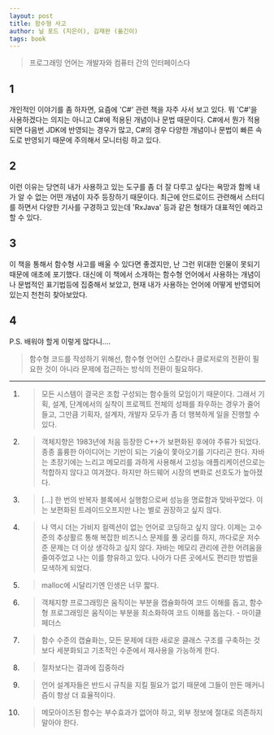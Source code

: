 ```yaml
---
layout: post
title: 함수형 사고
author: 닐 포드 (지은이), 김재완 (옮긴이)
tags: book
---
```


 > 프로그래밍 언어는 개발자와 컴퓨터 간의 인터페이스다

## 1
개인적인 이야기를 좀 하자면, 요즘에 'C#' 관련 책을 자주 사서 보고 있다. 뭐 'C#'을 사용하겠다는 의지는 아니고 C#에 적용된 개념이나 문법 때문이다. C#에서 뭔가 적용되면 다음번 JDK에 반영되는 경우가 많고, C#의 경우 다양한 개념이나 문법이 빠른 속도로 반영되기 때문에 주의해서 모니터링 하고 있다.

## 2
이런 이유는 당연히 내가 사용하고 있는 도구를 좀 더 잘 다루고 싶다는 욕망과 함께 내가 알 수 없는 어떤 개념이 자주 등장하기 때문이다. 최근에 안드로이드 관련해서 스터디를 하면서 다양한 기사를 구경하고 있는데 'RxJava' 등과 같은 형태가 대표적인 예라고 할 수 있다.

## 3
이 책을 통해서 함수형 사고를 배울 수 있다면 좋겠지만, 난 그런 위대한 인물이 못되기 때문에 애초에 포기했다. 대신에 이 책에서 소개하는 함수형 언어에서 사용하는 개념이나 문법적인 표기법등에 집중해서 보았고, 현재 내가 사용하는 언어에 어떻게 반영되어 있는지 천천히 찾아보았다.

## 4
P.S. 배워야 할게 이렇게 많다니....

> 함수형 코드를 작성하기 위해선, 함수형 언어인 스칼라나 클로저로의 전환이 필요한 것이 아니라 문제에 접근하는 방식의 전환이 필요하다.

----

1. > 모든 시스템이 결국은 조합 구성되는 함수들의 모임이기 때문이다. 그래서 기획, 설계, 단계에서의 실착이 프로젝트 전체의 성패를 좌우하는 경우가 줄어들고, 그만큼 기획자, 설계자, 개발자 모두가 좀 더 행복하게 일을 진행할 수 있다.

2. > 객체지향은 1983년에 처음 등장한 C++가 보편화된 후에야 주류가 되었다. 종종 훌륭한 아이디어는 기반이 되는 기술이 쫓아오기를 기다리곤 한다. 자바는 초장기에는 느리고 메모리를 과하게 사용해서 고성능 애플리케이션으로는 적합하지 않다고 여겨졌다. 하지만 하드웨어 시장의 변화로 선호도가 높아졌다.

3. > [...] 한 번의 반복자 블록에서 실행함으로써 성능을 명료함과 맞바꾸었다. 이는 보편화된 트레이드오프지만 나는 별로 권장하고 싶지 않다.

4. > 나 역시 더는 가비지 컬렉션이 없는 언어로 코딩하고 싶지 않다. 이제는 고수준의 추상활르 통해 복잡한 비즈니스 문제를 풀 궁리를 하지, 까다로운 저수준 문제는 더 이상 생각하고 싶지 않다. 자바는 메모리 관리에 관한 어려움을 줄여주었고 나는 이를 향유하고 있다. 나아가 다른 곳에서도 편리한 방법을 모색하게 되었다.

5. > malloc에 시달리기엔 인생은 너무 짧다.

6. > 객체지향 프로그래밍은 움직이는 부분을 캡슐화하여 코드 이해를 돕고, 함수형 프로그래밍은 움직이는 부분을 최소화하여 코드 이해를 돕는다. - 마이클 페더스

7. > 함수 수준의 캡슐화는, 모든 문제에 대한 새로운 클래스 구조를 구축하는 것보다 세분화되고 기초적인 수준에서 재사용을 가능하게 한다.

8. > 절차보다는 결과에 집중하라

9. > 언어 설계자들은 반드시 규칙을 지킬 필요가 없기 때문에 그들이 만든 매커니즘이 항상 더 효율적이다.

10. > 메모아이즈된 함수는 부수효과가 없어야 하고, 외부 정보에 절대로 의존하지 말아야 한다.

